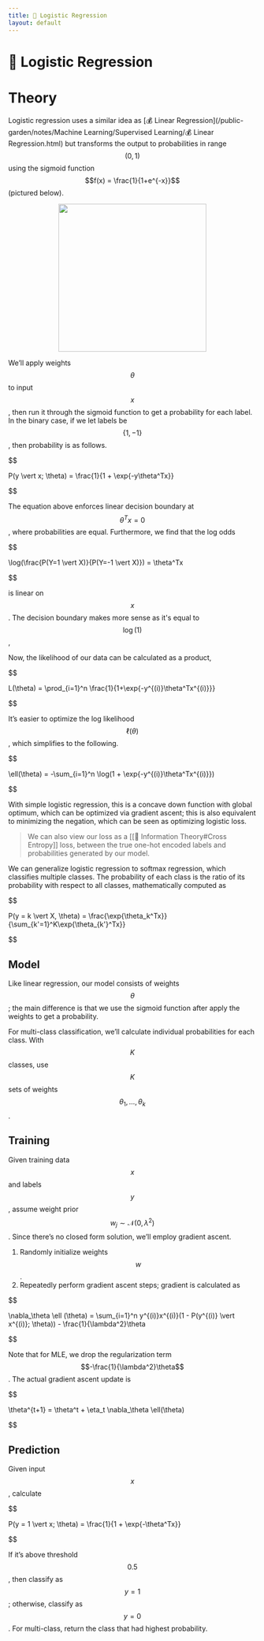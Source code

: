 ```yaml
---
title: 🦠 Logistic Regression
layout: default
---
```


# 🦠 Logistic Regression

# Theory
Logistic regression uses a similar idea as [💰 Linear Regression](/public-garden/notes/Machine Learning/Supervised Learning/💰 Linear Regression.html) but transforms the output to probabilities in range $$(0, 1)$$ using the sigmoid function $$f(x) = \frac{1}{1+e^{-x}}$$ (pictured below).

<div style="text-align:center">
<img src="{{ site.URL }}/TEST/notes/Attachments/notes/Attachments/20221229103241.png.png" width="300"/>
</div>

We’ll apply weights $$\theta$$ to input $$x$$, then run it through the sigmoid function to get a probability for each label. In the binary case, if we let labels be $$\{1, -1\}$$, then probability is as follows.

$$

 P(y \vert x; \theta) = \frac{1}{1 + \exp\{-y\theta^Tx\}} 

$$

The equation above enforces linear decision boundary at $$\theta^Tx = 0$$, where probabilities are equal. Furthermore, we find that the log odds 

$$

\log(\frac{P(Y=1 \vert X)}{P(Y=-1 \vert X)}) = \theta^Tx

$$

is linear on $$x$$. The decision boundary makes more sense as it's equal to $$\log(1)$$, 

Now, the likelihood of our data can be calculated as a product, 

$$

L(\theta) = \prod_{i=1}^n \frac{1}{1+\exp\{-y^{(i)}\theta^Tx^{(i)}\}}

$$

It’s easier to optimize the log likelihood $$\ell(\theta)$$, which simplifies to the following.

$$

 \ell(\theta) = -\sum_{i=1}^n \log(1 + \exp\{-y^{(i)}\theta^Tx^{(i)}\}) 

$$

With simple logistic regression, this is a concave down function with global optimum, which can be optimized via gradient ascent; this is also equivalent to minimizing the negation, which can be seen as optimizing logistic loss.

> We can also view our loss as a [[🧮 Information Theory#Cross Entropy]] loss, between the true one-hot encoded labels and probabilities generated by our model.

We can generalize logistic regression to softmax regression, which classifies multiple classes. The probability of each class is the ratio of its probability with respect to all classes, mathematically computed as 

$$

P(y = k \vert X, \theta) = \frac{\exp\{\theta_k^Tx\}}{\sum_{k'=1}^K\exp\{\theta_{k'}^Tx\}}

$$

## Model
Like linear regression, our model consists of weights $$\theta$$; the main difference is that we use the sigmoid function after apply the weights to get a probability.

For multi-class classification, we’ll calculate individual probabilities for each class. With $$K$$ classes, use $$K$$ sets of weights $$\theta_1, \ldots, \theta_k$$.

## Training
Given training data $$x$$ and labels $$y$$, assume weight prior $$w_j \sim \mathcal{N}(0, \lambda^2)$$. Since there’s no closed form solution, we’ll employ gradient ascent.
1. Randomly initialize weights $$w$$.
2. Repeatedly perform gradient ascent steps; gradient is calculated as 

$$

\nabla_\theta \ell (\theta) = \sum_{i=1}^n y^{(i)}x^{(i)}(1 - P(y^{(i)} \vert x^{(i)}; \theta)) - \frac{1}{\lambda^2}\theta

$$

 Note that for MLE, we drop the regularization term $$-\frac{1}{\lambda^2}\theta$$. The actual gradient ascent update is 

$$

\theta^{t+1} = \theta^t + \eta_t \nabla_\theta \ell(\theta)

$$

## Prediction
Given input $$x$$, calculate 

$$

P(y = 1 \vert x; \theta) = \frac{1}{1 + \exp\{-\theta^Tx\}}

$$

If it’s above threshold $$0.5$$, then classify as $$y = 1$$; otherwise, classify as $$y = 0$$. For multi-class, return the class that had highest probability.